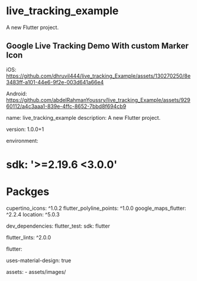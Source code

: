 # live_tracking_example

A new Flutter project.

## Google Live Tracking Demo With custom Marker Icon 

iOS:
https://github.com/dhruvil444/live_tracking_Example/assets/130270250/8e3483ff-a101-44e6-9f2e-003d641a66e4


Android:
https://github.com/abdelRahmanYoussry/live_tracking_Example/assets/92960112/a4c3aaa1-839e-4ffc-8652-7bbd8f694cb9


name: live_tracking_example
description: A new Flutter project.

version: 1.0.0+1

environment:
#   sdk: '>=2.19.6 <3.0.0'
# Packges
  cupertino_icons: ^1.0.2
  flutter_polyline_points: ^1.0.0
  google_maps_flutter: ^2.2.4
  location: ^5.0.3
 
dev_dependencies:
  flutter_test:
    sdk: flutter

  flutter_lints: ^2.0.0

flutter:


  uses-material-design: true
  
  assets:
    - assets/images/
